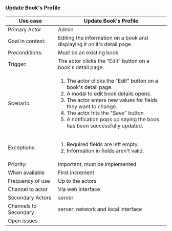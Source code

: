### Update Book's Profile

| Use case | Update Book's Profile |
|---|---|
| Primary Actor | Admin |
| Goal in context: | Editing the information on a book and displaying it on it's detail page. |
| Preconditions: | Must be an existing book. |
| Trigger: | The actor clicks the "Edit" button on a book's detail page. |
| Scenario: | <ol><li>The actor clicks the "Edit" button on a book's detail page.</li><li>A modal to edit book details opens.</li><li>The actor enters new values for fields they want to change.</li><li>The actor hits the "Save" button</li><li>A notification pops up saying the book has been successfully updated.</li></ol>|
| Exceptions: | <ol><li> Required fields are left empty.</li><li>Information in fields aren't valid.</li></ol> |
| Priority: | Important, must be implemented|
| When available | First increment |
| Frequency of use | Up to the actors |
| Channel to actor | Via web interface |
| Secondary Actors | server|
| Channels to Secondary| server: network and local interface|
| Open issues | <ol></ol> |
